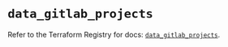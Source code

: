 # `data_gitlab_projects`

Refer to the Terraform Registry for docs: [`data_gitlab_projects`](https://registry.terraform.io/providers/gitlabhq/gitlab/16.11.0/docs/data-sources/projects).

